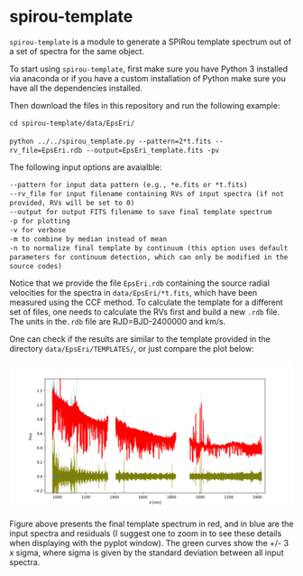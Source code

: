 # spirou-template

`spirou-template` is a module to generate a SPIRou template spectrum out of a set of spectra for the same object.

To start using `spirou-template`, first make sure you have Python 3 installed via anaconda or if you have a custom installation of Python make sure you have all the dependencies installed.

Then download the files in this repository and run the following example:

```
cd spirou-template/data/EpsEri/

python ../../spirou_template.py --pattern=2*t.fits --rv_file=EpsEri.rdb --output=EpsEri_template.fits -pv
```

The following input options are avaialble:
```
--pattern for input data pattern (e.g., *e.fits or *t.fits)
--rv_file for input filename containing RVs of input spectra (if not provided, RVs will be set to 0)
--output for output FITS filename to save final template spectrum
-p for plotting
-v for verbose
-m to combine by median instead of mean
-n to normalize final template by continuum (this option uses default parameters for continuum detection, which can only be modified in the source codes)
```
Notice that we provide the file `EpsEri.rdb` containing the source radial velocities for the spectra in `data/EpsEri/*t.fits`, which have been measured using the CCF method. To calculate the template for a different set of files, one needs to calculate the RVs first and build a new `.rdb` file. The units in the`.rdb` file are RJD=BJD-2400000 and km/s.

One can check if the results are similar to the template provided in the directory `data/EpsEri/TEMPLATES/`, or just compare the plot below:

![Alt text](Figures/EpsEri.png?raw=true "Title")

Figure above presents the final template spectrum in red, and in blue are the input spectra and residuals (I suggest one to zoom in to see these details when displaying with the pyplot window). The green curves show the +/- 3 x sigma, where sigma is given by the standard deviation between all input spectra.  
